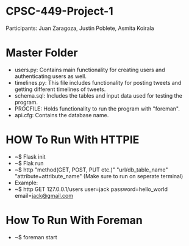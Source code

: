 # CPSC-449-Project-1
  Participants: Juan Zaragoza, Justin Poblete, Asmita Koirala
# Master Folder
  - users.py: Contains main functionality for creating users and authenticating users as well.
  - timelines.py: This file includes functionality for posting tweets and getting different timelines of tweets.
  - schema.sql: Includes the tables and input data used for testing the program.
  - PROCFILE: Holds functionality to run the program with "foreman".
  - api.cfg: Contains the database name.
  
# HOW To Run With HTTPIE
  - ~$ Flask init
  - ~$ Flak run
  - ~$ http "method(GET, POST, PUT etc.)" "url/db_table_name" "attribute=attribute_name" (Make sure to run on seperate terminal)
  - Example:
  - ~$ http GET 127.0.0.1/users user=jack password=hello_world email=jack@gmail.com
  
# How To Run With Foreman
  - ~$ foreman start
